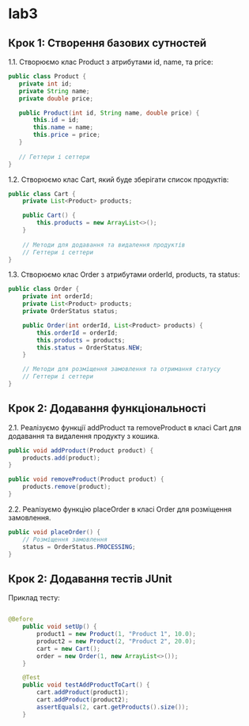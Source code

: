 # lab3

## Крок 1: Створення базових сутностей
 1.1. Створюємо клас Product з атрибутами id, name, та price:

 ```java
 public class Product {
    private int id;
    private String name;
    private double price;

    public Product(int id, String name, double price) {
        this.id = id;
        this.name = name;
        this.price = price;
    }
    
    // Геттери і сеттери
}
```

1.2. Створюємо клас Cart, який буде зберігати список продуктів:

```java
public class Cart {
    private List<Product> products;

    public Cart() {
        this.products = new ArrayList<>();
    }
    
    // Методи для додавання та видалення продуктів
    // Геттери і сеттери
}
```

1.3. Створюємо клас Order з атрибутами orderId, products, та status:

```java
public class Order {
    private int orderId;
    private List<Product> products;
    private OrderStatus status;

    public Order(int orderId, List<Product> products) {
        this.orderId = orderId;
        this.products = products;
        this.status = OrderStatus.NEW;
    }

    // Методи для розміщення замовлення та отримання статусу
    // Геттери і сеттери
}
```

## Крок 2: Додавання функціональності

2.1. Реалізуємо функції addProduct та removeProduct в класі Cart для додавання та видалення продукту з кошика.

```java
public void addProduct(Product product) {
    products.add(product);
}

public void removeProduct(Product product) {
    products.remove(product);
}
```

2.2. Реалізуємо функцію placeOrder в класі Order для розміщення замовлення.

```java
public void placeOrder() {
    // Розміщення замовлення
    status = OrderStatus.PROCESSING;
}
```

## Крок 2: Додавання тестів JUnit

Приклад тесту: 

```java

@Before
    public void setUp() {
        product1 = new Product(1, "Product 1", 10.0);
        product2 = new Product(2, "Product 2", 20.0);
        cart = new Cart();
        order = new Order(1, new ArrayList<>());
    }

    @Test
    public void testAddProductToCart() {
        cart.addProduct(product1);
        cart.addProduct(product2);
        assertEquals(2, cart.getProducts().size());
    }
```
